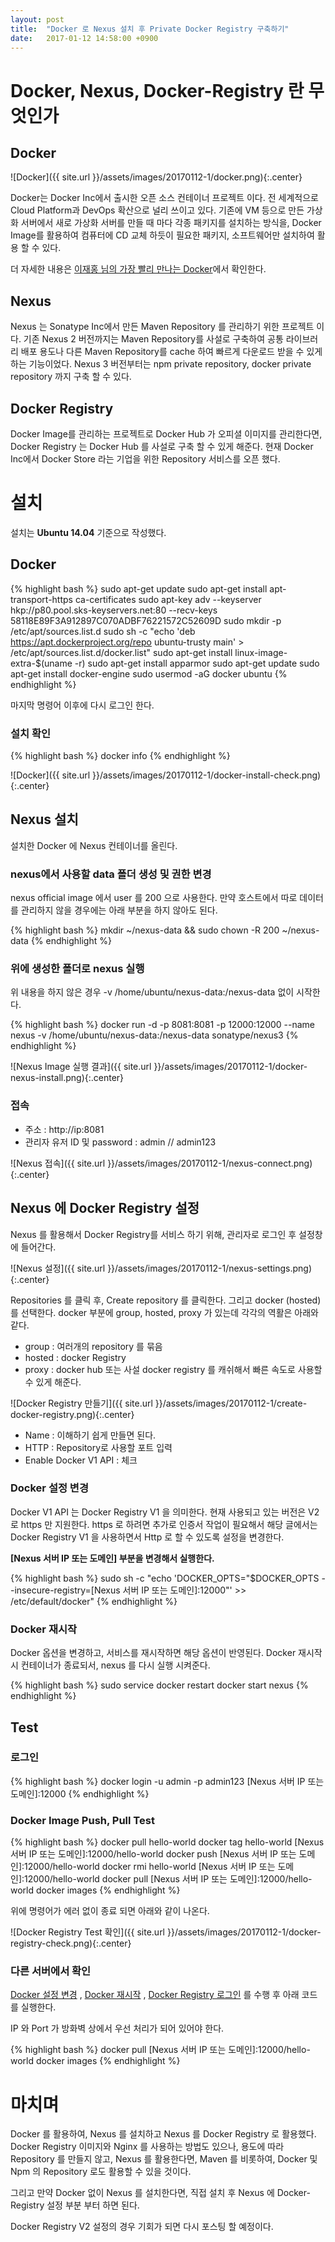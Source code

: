 ```yaml
---
layout: post
title:  "Docker 로 Nexus 설치 후 Private Docker Registry 구축하기"
date:   2017-01-12 14:58:00 +0900
---
```

# Docker, Nexus, Docker-Registry 란 무엇인가

## Docker

![Docker]({{ site.url }}/assets/images/20170112-1/docker.png){:.center}

 Docker는 Docker Inc에서 출시한 오픈 소스 컨테이너 프로젝트 이다. 전 세계적으로 Cloud Platform과 DevOps 확산으로 널리 쓰이고 있다. 기존에 VM 등으로 만든 가상화 서버에서 새로 가상화 서버를 만들 때 마다 각종 패키지를 설치하는 방식을, Docker Image를 활용하여 컴퓨터에 CD 교체 하듯이 필요한 패키지, 소프트웨어만 설치하여 활용 할 수 있다.

 더 자세한 내용은 [이재홍 님의 가장 빨리 만나는 Docker](http://www.pyrasis.com/docker.html)에서 확인한다.

## Nexus

 Nexus 는 Sonatype Inc에서 만든 Maven Repository 를 관리하기 위한 프로젝트 이다. 기존 Nexus 2 버전까지는 Maven Repository를 사설로 구축하여 공통 라이브러리 배포 용도나 다른 Maven Repository를 cache 하여 빠르게 다운로드 받을 수 있게 하는 기능이었다. Nexus 3 버전부터는 npm private repository, docker private repository 까지 구축 할 수 있다.

## Docker Registry

 Docker Image를 관리하는 프로젝트로 Docker Hub 가 오피셜 이미지를 관리한다면, Docker Registry 는 Docker Hub 를 사설로 구축 할 수 있게 해준다. 현재 Docker Inc에서 Docker Store 라는 기업을 위한 Repository 서비스를 오픈 했다.

# 설치

 설치는 **Ubuntu 14.04** 기준으로 작성했다.

## Docker

{% highlight bash %}
sudo apt-get update
sudo apt-get install apt-transport-https ca-certificates
sudo apt-key adv --keyserver hkp://p80.pool.sks-keyservers.net:80 --recv-keys 58118E89F3A912897C070ADBF76221572C52609D
sudo mkdir -p /etc/apt/sources.list.d
sudo sh -c "echo 'deb https://apt.dockerproject.org/repo ubuntu-trusty main' > /etc/apt/sources.list.d/docker.list"
sudo apt-get install linux-image-extra-$(uname -r)
sudo apt-get install apparmor
sudo apt-get update
sudo apt-get install docker-engine
sudo usermod -aG docker ubuntu
{% endhighlight %}

마지막 명령어 이후에 다시 로그인 한다.

### 설치 확인
{% highlight bash %}
docker info
{% endhighlight %}

![Docker]({{ site.url }}/assets/images/20170112-1/docker-install-check.png){:.center}

## Nexus 설치

 설치한 Docker 에 Nexus 컨테이너를 올린다.

### nexus에서 사용할 data 폴더 생성 및 권한 변경

 nexus official image 에서 user 를 200 으로 사용한다. 만약 호스트에서 따로 데이터를 관리하지 않을 경우에는 아래 부분을 하지 않아도 된다.

{% highlight bash %}
mkdir ~/nexus-data && sudo chown -R 200 ~/nexus-data
{% endhighlight %}

### 위에 생성한 폴더로 nexus 실행

위 내용을 하지 않은 경우 -v /home/ubuntu/nexus-data:/nexus-data 없이 시작한다.

{% highlight bash %}
docker run -d -p 8081:8081 -p 12000:12000 --name nexus -v /home/ubuntu/nexus-data:/nexus-data sonatype/nexus3
{% endhighlight %}

![Nexus Image 실행 결과]({{ site.url }}/assets/images/20170112-1/docker-nexus-install.png){:.center}

### 접속

* 주소 : http://ip:8081
* 관리자 유저 ID 및 password : admin // admin123

![Nexus 접속]({{ site.url }}/assets/images/20170112-1/nexus-connect.png){:.center}

## Nexus 에 Docker Registry 설정

 Nexus 를 활용해서 Docker Registry를 서비스 하기 위해, 관리자로 로그인 후 설정창에 들어간다.

![Nexus 설정]({{ site.url }}/assets/images/20170112-1/nexus-settings.png){:.center}

 Repositories 를 클릭 후, Create repository 를 클릭한다. 그리고 docker (hosted) 를 선택한다. docker 부분에 group, hosted, proxy 가 있는데 각각의 역활은 아래와 같다.

 * group : 여러개의 repository 를 묶음
 * hosted : docker Registry
 * proxy : docker hub 또는 사설 docker registry 를 캐쉬해서 빠른 속도로 사용할 수 있게 해준다.

![Docker Registry 만들기]({{ site.url }}/assets/images/20170112-1/create-docker-registry.png){:.center}

 * Name : 이해하기 쉽게 만들면 된다.
 * HTTP : Repository로 사용할 포트 입력
 * Enable Docker V1 API : 체크

### <a id="dockerConfig"></a>Docker 설정 변경
 Docker V1 API 는 Docker Registry V1 을 의미한다. 현재 사용되고 있는 버전은 V2 로 https 만 지원한다. https 로 하려면 추가로 인증서 작업이 필요해서 해당 글에서는 Docker Registry V1 을 사용하면서 Http 로 할 수 있도록 설정을 변경한다.

 **[Nexus 서버 IP 또는 도메인] 부분을 변경해서 실행한다.**

{% highlight bash %}
sudo sh -c "echo 'DOCKER_OPTS=\"\$DOCKER_OPTS --insecure-registry=[Nexus 서버 IP 또는 도메인]:12000\"' >> /etc/default/docker"
{% endhighlight %}

### <a id="dockerRestart"></a>Docker 재시작

Docker 옵션을 변경하고, 서비스를 재시작하면 해당 옵션이 반영된다. Docker 재시작 시 컨테이너가 종료되서, nexus 를 다시 실행 시켜준다.

{% highlight bash %}
sudo service docker restart
docker start nexus
{% endhighlight %}

## Test

### <a id="dockerRegistryLogin"></a>로그인

{% highlight bash %}
docker login -u admin -p admin123 [Nexus 서버 IP 또는 도메인]:12000
{% endhighlight %}

### Docker Image Push, Pull Test
{% highlight bash %}
docker pull hello-world
docker tag hello-world [Nexus 서버 IP 또는 도메인]:12000/hello-world
docker push [Nexus 서버 IP 또는 도메인]:12000/hello-world
docker rmi hello-world [Nexus 서버 IP 또는 도메인]:12000/hello-world
docker pull [Nexus 서버 IP 또는 도메인]:12000/hello-world
docker images
{% endhighlight %}

 위에 명령어가 에러 없이 종료 되면 아래와 같이 나온다.

![Docker Registry Test 확인]({{ site.url }}/assets/images/20170112-1/docker-registry-check.png){:.center}

### 다른 서버에서 확인
 [Docker 설정 변경](#dockerConfig) , [Docker 재시작](#dockerRestart) , [Docker Registry 로그인](#dockerRegistryLogin) 를 수행 후 아래 코드를 실행한다.

 IP 와 Port 가 방화벽 상에서 우선 처리가 되어 있어야 한다.

{% highlight bash %}
docker pull [Nexus 서버 IP 또는 도메인]:12000/hello-world
docker images
{% endhighlight %}

# 마치며

 Docker 를 활용하여, Nexus 를 설치하고 Nexus 를 Docker Registry 로 활용했다. Docker Registry 이미지와 Nginx 를 사용하는 방법도 있으나, 용도에 따라 Repository 를 만들지 않고, Nexus 를 활용한다면, Maven 를 비롯하여, Docker 및 Npm 의 Repository 로도 활용할 수 있을 것이다.

 그리고 만약 Docker 없이 Nexus 를 설치한다면, 직접 설치 후 Nexus 에 Docker-Registry 설정 부분 부터 하면 된다.

 Docker Registry V2 설정의 경우 기회가 되면 다시 포스팅 할 예정이다.
